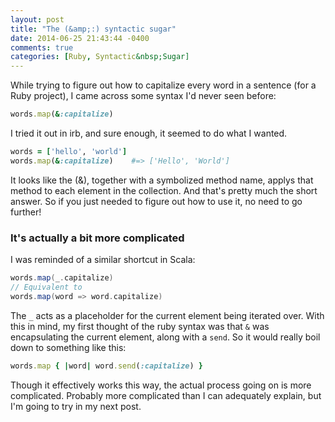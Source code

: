 ```yaml
---
layout: post
title: "The (&amp;:) syntactic sugar"
date: 2014-06-25 21:43:44 -0400
comments: true
categories: [Ruby, Syntactic&nbsp;Sugar]
---
```


While trying to figure out how to capitalize every word in a sentence (for a Ruby project), I came across some syntax I'd never seen before:

```ruby
words.map(&:capitalize)
```

I tried it out in irb, and sure enough, it seemed to do what I wanted.

```ruby
words = ['hello', 'world']
words.map(&:capitalize)    #=> ['Hello', 'World']
```

It looks like the (&), together with a symbolized method name, applys that method to each element in the collection.  And that's pretty much the short answer.  So if you just needed to figure out how to use it, no need to go further!

### It's actually a bit more complicated

I was reminded of a similar shortcut in Scala:

```scala
words.map(_.capitalize)
// Equivalent to
words.map(word => word.capitalize)
```

The `_` acts as a placeholder for the current element being iterated over.  With this in mind, my first thought of the ruby syntax was that `&` was encapsulating the current element, along with a `send`.  So it would really boil down to something like this:

```ruby
words.map { |word| word.send(:capitalize) }
```

Though it effectively works this way, the actual process going on is more complicated.  Probably more complicated than I can adequately explain, but I'm going to try in my next post.